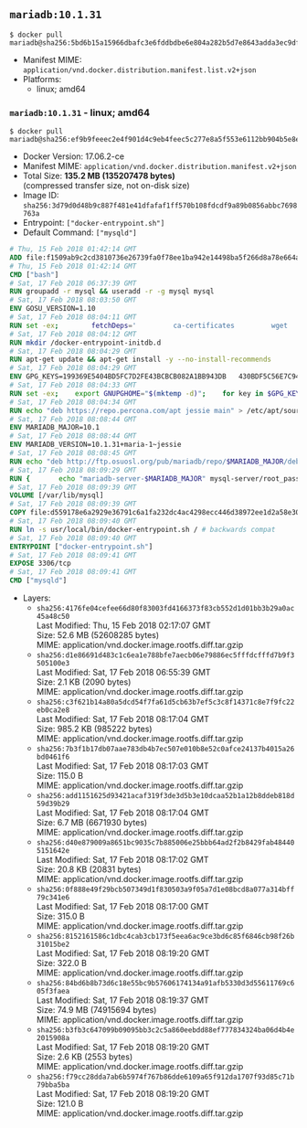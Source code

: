 ## `mariadb:10.1.31`

```console
$ docker pull mariadb@sha256:5bd6b15a15966dbafc3e6fddbdbe6e804a282b5d7e8643adda3ec9df828d2349
```

-	Manifest MIME: `application/vnd.docker.distribution.manifest.list.v2+json`
-	Platforms:
	-	linux; amd64

### `mariadb:10.1.31` - linux; amd64

```console
$ docker pull mariadb@sha256:ef9b9feeec2e4f901d4c9eb4feec5c277e8a5f553e6112bb904b5e8efcfcfb63
```

-	Docker Version: 17.06.2-ce
-	Manifest MIME: `application/vnd.docker.distribution.manifest.v2+json`
-	Total Size: **135.2 MB (135207478 bytes)**  
	(compressed transfer size, not on-disk size)
-	Image ID: `sha256:3d79d0d48b9c887f481e41dfafaf1ff570b108fdcdf9a89b0856abbc7698763a`
-	Entrypoint: `["docker-entrypoint.sh"]`
-	Default Command: `["mysqld"]`

```dockerfile
# Thu, 15 Feb 2018 01:42:14 GMT
ADD file:f1509ab9c2cd3810736e26739fa0f78ee1ba942e14498ba5f266d8a78e664acc in / 
# Thu, 15 Feb 2018 01:42:14 GMT
CMD ["bash"]
# Sat, 17 Feb 2018 06:37:39 GMT
RUN groupadd -r mysql && useradd -r -g mysql mysql
# Sat, 17 Feb 2018 08:03:50 GMT
ENV GOSU_VERSION=1.10
# Sat, 17 Feb 2018 08:04:11 GMT
RUN set -ex; 		fetchDeps=' 		ca-certificates 		wget 	'; 	apt-get update; 	apt-get install -y --no-install-recommends $fetchDeps; 	rm -rf /var/lib/apt/lists/*; 		dpkgArch="$(dpkg --print-architecture | awk -F- '{ print $NF }')"; 	wget -O /usr/local/bin/gosu "https://github.com/tianon/gosu/releases/download/$GOSU_VERSION/gosu-$dpkgArch"; 	wget -O /usr/local/bin/gosu.asc "https://github.com/tianon/gosu/releases/download/$GOSU_VERSION/gosu-$dpkgArch.asc"; 		export GNUPGHOME="$(mktemp -d)"; 	gpg --keyserver ha.pool.sks-keyservers.net --recv-keys B42F6819007F00F88E364FD4036A9C25BF357DD4; 	gpg --batch --verify /usr/local/bin/gosu.asc /usr/local/bin/gosu; 	rm -r "$GNUPGHOME" /usr/local/bin/gosu.asc; 		chmod +x /usr/local/bin/gosu; 	gosu nobody true; 		apt-get purge -y --auto-remove $fetchDeps
# Sat, 17 Feb 2018 08:04:12 GMT
RUN mkdir /docker-entrypoint-initdb.d
# Sat, 17 Feb 2018 08:04:29 GMT
RUN apt-get update && apt-get install -y --no-install-recommends 		apt-transport-https ca-certificates 		pwgen 	&& rm -rf /var/lib/apt/lists/*
# Sat, 17 Feb 2018 08:04:29 GMT
ENV GPG_KEYS=199369E5404BD5FC7D2FE43BCBCB082A1BB943DB 	430BDF5C56E7C94E848EE60C1C4CBDCDCD2EFD2A 	4D1BB29D63D98E422B2113B19334A25F8507EFA5
# Sat, 17 Feb 2018 08:04:33 GMT
RUN set -ex; 	export GNUPGHOME="$(mktemp -d)"; 	for key in $GPG_KEYS; do 		gpg --keyserver ha.pool.sks-keyservers.net --recv-keys "$key"; 	done; 	gpg --export $GPG_KEYS > /etc/apt/trusted.gpg.d/mariadb.gpg; 	rm -r "$GNUPGHOME"; 	apt-key list
# Sat, 17 Feb 2018 08:04:34 GMT
RUN echo "deb https://repo.percona.com/apt jessie main" > /etc/apt/sources.list.d/percona.list 	&& { 		echo 'Package: *'; 		echo 'Pin: release o=Percona Development Team'; 		echo 'Pin-Priority: 998'; 	} > /etc/apt/preferences.d/percona
# Sat, 17 Feb 2018 08:08:44 GMT
ENV MARIADB_MAJOR=10.1
# Sat, 17 Feb 2018 08:08:44 GMT
ENV MARIADB_VERSION=10.1.31+maria-1~jessie
# Sat, 17 Feb 2018 08:08:45 GMT
RUN echo "deb http://ftp.osuosl.org/pub/mariadb/repo/$MARIADB_MAJOR/debian jessie main" > /etc/apt/sources.list.d/mariadb.list 	&& { 		echo 'Package: *'; 		echo 'Pin: release o=MariaDB'; 		echo 'Pin-Priority: 999'; 	} > /etc/apt/preferences.d/mariadb
# Sat, 17 Feb 2018 08:09:29 GMT
RUN { 		echo "mariadb-server-$MARIADB_MAJOR" mysql-server/root_password password 'unused'; 		echo "mariadb-server-$MARIADB_MAJOR" mysql-server/root_password_again password 'unused'; 	} | debconf-set-selections 	&& apt-get update 	&& apt-get install -y 		"mariadb-server=$MARIADB_VERSION" 		percona-xtrabackup 		socat 	&& rm -rf /var/lib/apt/lists/* 	&& sed -ri 's/^user\s/#&/' /etc/mysql/my.cnf /etc/mysql/conf.d/* 	&& rm -rf /var/lib/mysql && mkdir -p /var/lib/mysql /var/run/mysqld 	&& chown -R mysql:mysql /var/lib/mysql /var/run/mysqld 	&& chmod 777 /var/run/mysqld 	&& find /etc/mysql/ -name '*.cnf' -print0 		| xargs -0 grep -lZE '^(bind-address|log)' 		| xargs -rt -0 sed -Ei 's/^(bind-address|log)/#&/' 	&& echo '[mysqld]\nskip-host-cache\nskip-name-resolve' > /etc/mysql/conf.d/docker.cnf
# Sat, 17 Feb 2018 08:09:39 GMT
VOLUME [/var/lib/mysql]
# Sat, 17 Feb 2018 08:09:39 GMT
COPY file:d559178e6a2929e36791c6a1fa232dc4ac4298ecc446d38972ee1d2a58e30621 in /usr/local/bin/ 
# Sat, 17 Feb 2018 08:09:40 GMT
RUN ln -s usr/local/bin/docker-entrypoint.sh / # backwards compat
# Sat, 17 Feb 2018 08:09:40 GMT
ENTRYPOINT ["docker-entrypoint.sh"]
# Sat, 17 Feb 2018 08:09:41 GMT
EXPOSE 3306/tcp
# Sat, 17 Feb 2018 08:09:41 GMT
CMD ["mysqld"]
```

-	Layers:
	-	`sha256:4176fe04cefee66d80f83003fd4166373f83cb552d1d01bb3b29a0ac45a48c50`  
		Last Modified: Thu, 15 Feb 2018 02:17:07 GMT  
		Size: 52.6 MB (52608285 bytes)  
		MIME: application/vnd.docker.image.rootfs.diff.tar.gzip
	-	`sha256:d1e86691d483c1c6ea1e788bfe7aecb06e79886ec5fffdcfffd7b9f3505100e3`  
		Last Modified: Sat, 17 Feb 2018 06:55:39 GMT  
		Size: 2.1 KB (2090 bytes)  
		MIME: application/vnd.docker.image.rootfs.diff.tar.gzip
	-	`sha256:c3f621b14a80a5dcd54f7fa61d5cb63b7ef5c3c8f14371c8e7f9fc22eb0ca2e8`  
		Last Modified: Sat, 17 Feb 2018 08:17:04 GMT  
		Size: 985.2 KB (985222 bytes)  
		MIME: application/vnd.docker.image.rootfs.diff.tar.gzip
	-	`sha256:7b3f1b17db07aae783db4b7ec507e010b8e52c0afce24137b4015a26bd0461f6`  
		Last Modified: Sat, 17 Feb 2018 08:17:03 GMT  
		Size: 115.0 B  
		MIME: application/vnd.docker.image.rootfs.diff.tar.gzip
	-	`sha256:add1151625d93421acaf319f3de3d5b3e10dcaa52b1a12b8ddeb818d59d39b29`  
		Last Modified: Sat, 17 Feb 2018 08:17:04 GMT  
		Size: 6.7 MB (6671930 bytes)  
		MIME: application/vnd.docker.image.rootfs.diff.tar.gzip
	-	`sha256:d40e879009a8651bc9035c7b885006e25bbb64ad2f2b8429fab484405151642e`  
		Last Modified: Sat, 17 Feb 2018 08:17:02 GMT  
		Size: 20.8 KB (20831 bytes)  
		MIME: application/vnd.docker.image.rootfs.diff.tar.gzip
	-	`sha256:0f888e49f29bcb507349d1f830503a9f05a7d1e08bcd8a077a314bff79c341e6`  
		Last Modified: Sat, 17 Feb 2018 08:17:00 GMT  
		Size: 315.0 B  
		MIME: application/vnd.docker.image.rootfs.diff.tar.gzip
	-	`sha256:8152161586c1dbc4cab3cb173f5eea6ac9ce3bd6c85f6846cb98f26b31015be2`  
		Last Modified: Sat, 17 Feb 2018 08:19:20 GMT  
		Size: 322.0 B  
		MIME: application/vnd.docker.image.rootfs.diff.tar.gzip
	-	`sha256:84bd6b8b73d6c18e55bc9b57606174134a91afb5330d3d55611769c605f3faea`  
		Last Modified: Sat, 17 Feb 2018 08:19:37 GMT  
		Size: 74.9 MB (74915694 bytes)  
		MIME: application/vnd.docker.image.rootfs.diff.tar.gzip
	-	`sha256:b3fb3c647099b09095bb3c2c5a860eebdd88ef777834324ba06d4b4e2015908a`  
		Last Modified: Sat, 17 Feb 2018 08:19:20 GMT  
		Size: 2.6 KB (2553 bytes)  
		MIME: application/vnd.docker.image.rootfs.diff.tar.gzip
	-	`sha256:f79cc28dda7ab6b5974f767b86dde6109a65f912da1707f93d85c71b79bba5ba`  
		Last Modified: Sat, 17 Feb 2018 08:19:20 GMT  
		Size: 121.0 B  
		MIME: application/vnd.docker.image.rootfs.diff.tar.gzip
